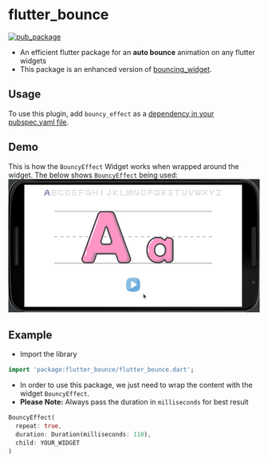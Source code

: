 # flutter_bounce

[![pub_package](https://img.shields.io/pub/v/flutter_bounce)](https://pub.dev/packages/flutter_bounce)

- An efficient flutter package for an **auto bounce** animation on any flutter widgets 
- This package is an enhanced version of [bouncing_widget](https://pub.dev/packages/bouncing_widget).

## Usage

To use this plugin, add `bouncy_effect` as a [dependency in your pubspec.yaml file](https://flutter.dev/docs/development/packages-and-plugins/using-packages).

## Demo

This is how the `BouncyEffect` Widget works when wrapped around the widget. The below shows `BouncyEffect` being used:
![](assets/bounce.gif)

## Example

- Import the library

```dart
import 'package:flutter_bounce/flutter_bounce.dart';
```

- In order to use this package, we just need to wrap the content with the widget `BouncyEffect`.
- **Please Note:** Always pass the duration in `milliseconds` for best result

```dart
BouncyEffect(
  repeat: true,
  duration: Duration(milliseconds: 110),
  child: YOUR_WIDGET
)
```




